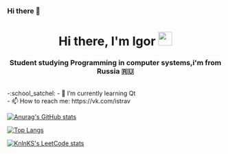 ### Hi there 👋

<!--
**IG-or-LO/IG-or-LO** is a ✨ _special_ ✨ repository because its `README.md` (this file) appears on your GitHub profile.

Here are some ideas to get you started:

- 🔭 I’m currently working on ...
- 🌱 I’m currently learning ...
- 👯 I’m looking to collaborate on ...
- 🤔 I’m looking for help with ...
- 💬 Ask me about ...
- 📫 How to reach me: ...
- 😄 Pronouns: ...
- ⚡ Fun fact: ...
-->
<h1 align="center">Hi there, I'm Igor</a> 
<img src="https://github.com/blackcater/blackcater/raw/main/images/Hi.gif" height="32"/></h1>
<h3 align="center">Student studying Programming in computer systems,i'm from Russia 🇷🇺</h3>
<br>
-:school_satchel:
- 🌱 I’m currently learning Qt<br>
- 📫 How to reach me: https://vk.com/istrav<br>

[![Anurag's GitHub stats](https://github-readme-stats.vercel.app/api?username=IG-or-LO)](https://github.com/anuraghazra/github-readme-stats)

[![Top Langs](https://github-readme-stats.vercel.app/api/top-langs/?username=IG-or-LO)](https://github.com/anuraghazra/github-readme-stats)

[![KnlnKS's LeetCode stats](https://leetcode-stats-six.vercel.app/api?username=IG-or-LO&theme=dark)](https://github.com/KnlnKS/leetcode-stats)
